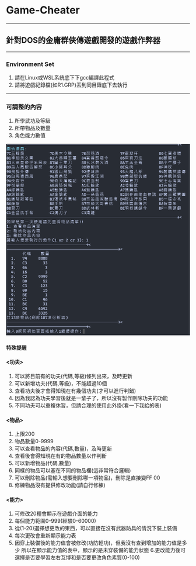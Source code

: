 # Game-Cheater
***
## 針對DOS的金庸群俠傳遊戲開發的遊戲作弊器
***
### Environment Set
1. 請在Linux或WSL系統底下下gcc編譯此程式
2. 請將遊戲紀錄檔(如R1.GRP)丟到同目錄底下去執行
***
### 可調整的內容
1. 所學武功及等級
2. 所帶物品及數量
3. 角色能力數值

![image](https://github.com/SunGj921028/Game-Cheater/blob/main/sceen.png)

#### 特殊提醒
#### <功夫>
1. 可以將目前有的功夫(代碼,等級)條列出來，及時更新
2. 可以新增功夫(代碼,等級)，不能超過10個
3. 查看功夫後才會得知現在有幾個功夫(才可以進行判錯)
4. 因為我認為功夫學習後就是一輩子了，所以沒有製作刪除功夫的功能
5. 不同功夫可以重複休習，但請合理的使用此外掛(看一下我給的表)

#### <物品>
1. 上限200
2. 物品數量0-9999
3. 可以查看物品的內容(代碼,數量)，及時更新
4. 查看後會得知現在有的物品數量以作判斷
5. 可以新增物品(代碼,數量)
6. 同樣的物品可以塞在不同的物品欄(這非常符合邏輯)
7. 可以刪除物品(需輸入想要刪除哪一項物品)，刪除是直接變FF 00
8. 修練物品沒有提供修改功能(請自行修練)

#### <能力>
1. 可修改20種會顯示在遊戲介面的能力
2. 每個能力範圍0-999(經驗0-60000)
3. 從(1-20)選擇想更改的東西，可以直接在沒有武器防具的情況下裝上裝備
4. 每次更改會重新顯示能力表
5. 因穿上裝備後的能力值會被修改(功防輕功)，但我沒有查到增加的能力值是多少
  所以在顯示能力值的表中，顯示的是未穿裝備的能力狀態
6.更改能力後可選擇是否要學習左右互博和是否要更改角色素質(0-100)
